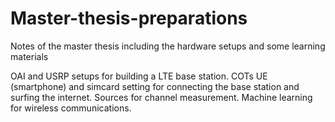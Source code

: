 # Master-thesis-preparations
Notes of the master thesis including the hardware setups and some learning materials

OAI and USRP setups for building a LTE base station.
COTs UE (smartphone) and simcard setting for connecting the base station and surfing the internet.
Sources for channel measurement.
Machine learning for wireless communications.
